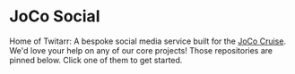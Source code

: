 JoCo Social
===========

Home of Twitarr: A bespoke social media service built for the [JoCo Cruise](https://jococruise.com). We'd love your help on any of our core projects! Those repositories are pinned below. Click one of them to get started.
